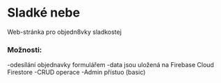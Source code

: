 # Sladké nebe
Web-stránka pro objedn8vky sladkostej
### Možnosti:
-odesílání objednavky formulářem 
-data jsou uložená na Firebase Cloud Firestore
-CRUD operace
-Admin přístuo (basic)
